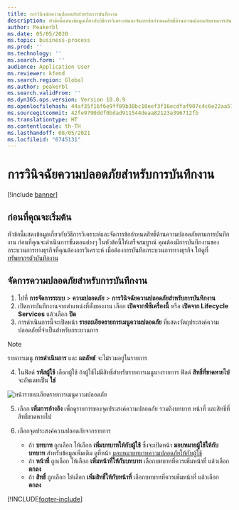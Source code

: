 ```yaml
---
title: การวินิจฉัยความปลอดภัยสำหรับการบันทึกงาน
description: หัวข้อนี้แสดงข้อมูลเกี่ยวกับวิธีการวิเคราะห์และจัดการข้อกําหนดสิทธิ์ด้านความปลอดภัยตามการบันทึกงาน
author: Peakerbl
ms.date: 05/05/2020
ms.topic: business-process
ms.prod: ''
ms.technology: ''
ms.search.form: ''
audience: Application User
ms.reviewer: kfend
ms.search.region: Global
ms.author: peakerbl
ms.search.validFrom: ''
ms.dyn365.ops.version: Version 10.0.9
ms.openlocfilehash: 44af35f16f6e9ff89b30bc10eef3f16ecdfaf907c4c6e22aa5775d1941fb6a5d
ms.sourcegitcommit: 42fe9790ddf0bdad911544deaa82123a396712fb
ms.translationtype: HT
ms.contentlocale: th-TH
ms.lasthandoff: 08/05/2021
ms.locfileid: "6745131"
---
```

# <a name="security-diagnostics-for-task-recordings"></a>การวินิจฉัยความปลอดภัยสำหรับการบันทึกงาน

[!include [banner](../../includes/banner.md)]

## <a name="before-you-begin"></a>ก่อนที่คุณจะเริ่มต้น

หัวข้อนี้แสดงข้อมูลเกี่ยวกับวิธีการวิเคราะห์และจัดการข้อกําหนดสิทธิ์ด้านความปลอดภัยตามการบันทึกงาน ก่อนที่คุณจะดําเนินการขั้นตอนต่างๆ ในหัวข้อนี้ให้เสร็จสมบูรณ์ คุณต้องมีการบันทึกงานของกระบวนการทางธุรกิจที่คุณต้องการวิเคราะห์ เมื่อต้องการบันทึกกระบวนการทางธุรกิจ ให้ดูที่ [ทรัพยากรตัวบันทึกงาน](../../user-interface/task-recorder.md) 

## <a name="manage-security-for-a-task-recording"></a>จัดการความปลอดภัยสําหรับการบันทึกงาน

1. ไปที่ **การจัดการระบบ** > **ความปลอดภัย** > **การวินิจฉัยความปลอดภัยสําหรับการบันทึกงาน**
2. เปิดการบันทึกงานจากตําแหน่งที่ตั้งของงาน เลือก **เปิดจากพีซีเครื่องนี้** หรือ **เปิดจาก Lifecycle Services** แล้วเลือก **ปิด**
3. การดําเนินการนี้จะเปิดหน้า **รายละเอียดรายการเมนูความปลอดภัย** ที่แสดงวัตถุประสงค์ความปลอดภัยที่จําเป็นสําหรับกระบวนการ

 > [!NOTE]
 > รายการเมนู **การดำเนินการ** และ **ผลลัพธ์** จะไม่รวมอยู่ในรายการ

4. ในฟิลด์ **รหัสผู้ใช้** เลือกผู้ใช้ ถ้าผู้ใช้ไม่มีสิทธิ์สําหรับรายการเมนูบางรายการ ฟิลด์ **สิทธิ์ที่ขาดหายไป** จะอัพเดทเป็น **ใช่**
  
  ![หน้ารายละเอียดรายการเมนูความปลอดภัย](../media/Security-Menu-Item-Details.png)

5. เลือก **เพิ่มการอ้างอิง** เพื่อดูรายการของจุดประสงค์ความปลอดภัย รวมถึงบทบาท หน้าที่ และสิทธิ์ที่สิทธิ์ขาดหายไป
6. เลือกจุดประสงค์ความปลอดภัยจากรายการ

    - ถ้า **บทบาท** ถูกเลือก ให้เลือก **เพิ่มบทบาทให้กับผู้ใช้** ซึ่งจะเปิดหน้า **มอบหมายผู้ใช้ให้กับบทบาท** สำหรับข้อมูลเพิ่มเติม ดูที่หน้า [มอบหมาบทบาทความปลอดภัยให้กับผู้ใช้](assign-users-security-roles.md)
    - ถ้า **หน้าที่** ถูกเลือก ให้เลือก **เพิ่มหน้าที่ให้กับบทบาท** เลือกบทบาทที่ควรเพิ่มหน้าที่ แล้วเลือก **ตกลง**
    - ถ้า **สิทธิ์** ถูกเลือก ให้เลือก **เพิ่มสิทธิ์ให้กับหน้าที่** เลือกบทบาทที่ควรเพิ่มหน้าที่ แล้วเลือก **ตกลง**


[!INCLUDE[footer-include](../../../../includes/footer-banner.md)]